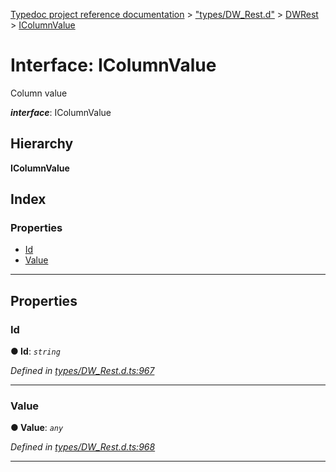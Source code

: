 [Typedoc project reference documentation](../README.md) > ["types/DW_Rest.d"](../modules/_types_dw_rest_d_.md) > [DWRest](../modules/_types_dw_rest_d_.dwrest.md) > [IColumnValue](../interfaces/_types_dw_rest_d_.dwrest.icolumnvalue.md)

# Interface: IColumnValue

Column value

*__interface__*: IColumnValue

## Hierarchy

**IColumnValue**

## Index

### Properties

* [Id](_types_dw_rest_d_.dwrest.icolumnvalue.md#id)
* [Value](_types_dw_rest_d_.dwrest.icolumnvalue.md#value)

---

## Properties

<a id="id"></a>

###  Id

**● Id**: *`string`*

*Defined in [types/DW_Rest.d.ts:967](https://github.com/DocuWare/REST-Sample-TS/blob/a4697e2/src/types/DW_Rest.d.ts#L967)*

___
<a id="value"></a>

###  Value

**● Value**: *`any`*

*Defined in [types/DW_Rest.d.ts:968](https://github.com/DocuWare/REST-Sample-TS/blob/a4697e2/src/types/DW_Rest.d.ts#L968)*

___

